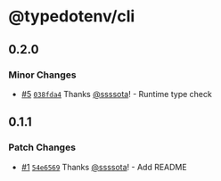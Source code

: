 # @typedotenv/cli

## 0.2.0

### Minor Changes

- [#5](https://github.com/ssssota/typedotenv/pull/5) [`038fda4`](https://github.com/ssssota/typedotenv/commit/038fda487b2f85a19dcdf300f2152710db664af7) Thanks [@ssssota](https://github.com/ssssota)! - Runtime type check

## 0.1.1

### Patch Changes

- [#1](https://github.com/ssssota/typedotenv/pull/1) [`54e6569`](https://github.com/ssssota/typedotenv/commit/54e65690e992506a12a1944c2851f52305dabac2) Thanks [@ssssota](https://github.com/ssssota)! - Add README
